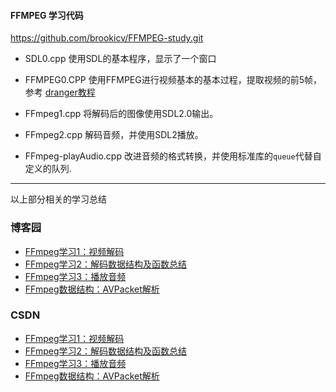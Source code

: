 #### FFMPEG 学习代码

https://github.com/brookicv/FFMPEG-study.git

* SDL0.cpp 使用SDL的基本程序，显示了一个窗口
* FFMPEG0.CPP 使用FFMPEG进行视频基本的基本过程，提取视频的前5帧，参考 [dranger教程](http://dranger.com/ffmpeg/tutorial01.html)

* FFmpeg1.cpp 将解码后的图像使用SDL2.0输出。 
* FFmpeg2.cpp 解码音频，并使用SDL2播放。
* FFmpeg-playAudio.cpp 改进音频的格式转换，并使用标准库的`queue`代替自定义的队列.

---
以上部分相关的学习总结 
### 博客园
* [FFmpeg学习1：视频解码](http://www.cnblogs.com/wangguchangqing/p/5734998.html)
* [FFmpeg学习2：解码数据结构及函数总结](http://www.cnblogs.com/wangguchangqing/p/5744941.html)
* [FFmpeg学习3：播放音频](http://www.cnblogs.com/wangguchangqing/p/5788805.html)
* [FFmpeg数据结构：AVPacket解析](http://www.cnblogs.com/wangguchangqing/p/5790705.html)

### CSDN
* [FFmpeg学习1：视频解码](http://blog.csdn.net/brookicv/article/details/52295066)
* [FFmpeg学习2：解码数据结构及函数总结](http://blog.csdn.net/brookicv/article/details/52295069)
* [FFmpeg学习3：播放音频](http://blog.csdn.net/brookicv/article/details/52295077)
* [FFmpeg数据结构：AVPacket解析](http://blog.csdn.net/brookicv/article/details/52295082)
